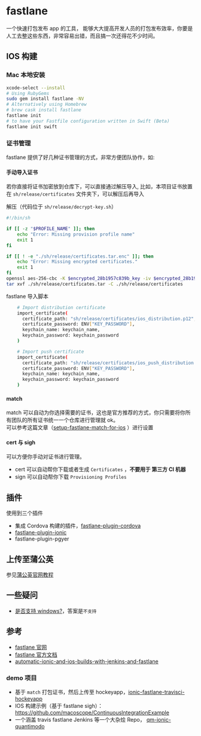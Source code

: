 # fastlane

一个快速打包发布 app 的工具， 能够大大提高开发人员的打包发布效率，你要是人工去整这些东西，非常容易出错，而且搞一次还得花不少时间。

## IOS 构建

### Mac 本地安装

```bash
xcode-select --install
# Using RubyGems
sudo gem install fastlane -NV
# Alternatively using Homebrew
# brew cask install fastlane
fastlane init
# to have your Fastfile configuration written in Swift (Beta)
fastlane init swift
```

### 证书管理

fastlane 提供了好几种证书管理的方式，非常方便团队协作，如: 

#### 手动导入证书

若你直接将证书加密放到仓库下，可以直接通过解压导入, 比如，本项目证书放置在 `sh/release/certificates` 文件夹下，可以解压后再导入  

解压（代码位于 `sh/release/decrypt-key.sh`）

```bash
#!/bin/sh

if [[ -z "$PROFILE_NAME" ]]; then
    echo "Error: Missing provision profile name"
    exit 1
fi

if [[ ! -e "./sh/release/certificates.tar.enc" ]]; then
    echo "Error: Missing encrypted certificates."
    exit 1
fi
openssl aes-256-cbc -K $encrypted_28b1957c839b_key -iv $encrypted_28b1957c839b_iv -in ./sh/release/certificates.tar.enc -out ./sh/release/certificates.tar -d
tar xvf ./sh/release/certificates.tar -C ./sh/release/certificates

```

fastlane 导入脚本

```bash
    # Import distribution certificate
    import_certificate(
      certificate_path: "sh/release/certificates/ios_distribution.p12",
      certificate_password: ENV["KEY_PASSWORD"],
      keychain_name: keychain_name,
      keychain_password: keychain_password
    )

    # Import push certificate
    import_certificate(
      certificate_path: "sh/release/certificates/ios_push_distribution.p12",
      certificate_password: ENV["KEY_PASSWORD"],
      keychain_name: keychain_name,
      keychain_password: keychain_password
    )
```

#### match

match 可以自动为你选择需要的证书，这也是官方推荐的方式，你只需要将你所有团队的所有证书统一一个仓库进行管理就 ok。  
可以参考这篇文章（[setup-fastlane-match-for-ios](https://medium.com/@danielvivek2006/setup-fastlane-match-for-ios-6260758a9a4e)
）进行设置

#### cert 与 sigh

可以方便你手动对证书进行管理。

- cert 可以自动帮你下载或者生成 `Certificates` ，**不要用于 第三方 CI 机器**
- sign 可以自动帮你下载 `Provisioning Profiles`

## 插件

使用到三个插件

- 集成 Cordova 构建的插件，[fastlane-plugin-cordova](https://github.com/bamlab/fastlane-plugin-cordova)
- [fastlane-plugin-ionic](https://github.com/janpio/ionic-fastlane)
- fastlane-plugin-pgyer

## 上传至蒲公英

参见[蒲公英官网教程](https://www.pgyer.com/doc/view/fastlane)

## 一些疑问

* [是否支持 windows?](https://github.com/fastlane/fastlane/issues/3594)，答案是`不支持`

## 参考

* [fastlane 官网](https://fastlane.tools/)
* [fastlane 官方文档](https://docs.fastlane.tools/)
* [automatic-ionic-and-ios-builds-with-jenkins-and-fastlane](https://www.3pillarglobal.com/insights/automatic-ionic-and-ios-builds-with-jenkins-and-f)

### demo 项目

* 基于 `match` 打包证书，然后上传至 hockeyapp，[ionic-fastlane-travisci-hockeyapp](https://github.com/tim-hoffmann/ionic-fastlane-travisci-hockeyapp)
* IOS 构建示例（基于 fastlane sigh）： https://github.com/macoscope/ContinuousIntegrationExample
* 一个涵盖 travis fastlane Jenkins 等一个大杂烩 Repo， [qm-ionic-quantimodo](https://github.com/mikepsinn/qm-ionic-quantimodo/blob/master/fastlane/Fastfile)